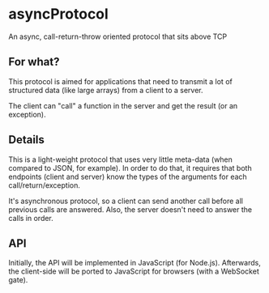 # asyncProtocol
An async, call-return-throw oriented protocol that sits above TCP

## For what?
This protocol is aimed for applications that need to transmit a lot of structured data (like large arrays) from a client to a server.

The client can "call" a function in the server and get the result (or an exception).

## Details
This is a light-weight protocol that uses very little meta-data (when compared to JSON, for example). In order to do that, it requires that both endpoints (client and server) know the types of the arguments for each call/return/exception.

It's asynchronous protocol, so a client can send another call before all previous calls are answered. Also, the server doesn't need to answer the calls in order.

## API
Initially, the API will be implemented in JavaScript (for Node.js). Afterwards, the client-side will be ported to JavaScript for browsers (with a WebSocket gate).

